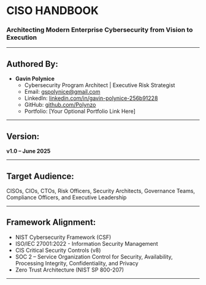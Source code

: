 # CISO HANDBOOK

### Architecting Modern Enterprise Cybersecurity from Vision to Execution

---

## Authored By:
* **Gavin Polynice**
    * Cybersecurity Program Architect | Executive Risk Strategist  
    * Email: gspolynice@gmail.com
    * LinkedIn: [linkedin.com/in/gavin-polynice-256b91228](https://www.linkedin.com/in/gavin-polynice-256b91228)
    * GitHub: [github.com/Polynzo](https://github.com/Polynzo)
    * Portfolio: [Your Optional Portfolio Link Here] 

---

## Version:
**v1.0 – June 2025**

---

## Target Audience:
CISOs, CIOs, CTOs, Risk Officers, Security Architects, Governance Teams, Compliance Officers, and Executive Leadership

---

## Framework Alignment:
- NIST Cybersecurity Framework (CSF)
- ISO/IEC 27001:2022 - Information Security Management
- CIS Critical Security Controls (v8)
- SOC 2 – Service Organization Control for Security, Availability, Processing Integrity, Confidentiality, and Privacy
- Zero Trust Architecture (NIST SP 800-207)
---
